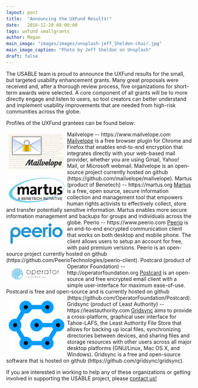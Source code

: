 ```yaml
---
layout: post
title:  "Announcing the UXFund Results!"
date:   2016-12-28 08:00:00
tags: uxfund smallgrants
author: Megan
main_image: "images/images/unsplash-jeff_Sheldon-chair.jpg"
main_image_caption: "Photo by Jeff Sheldon on Unsplash"
draft: false
---
```


The USABLE team is proud to announce the UXFund results for the small, but targeted usability enhancement grants. Many great proposals were received and, after a thorough review process, five organizations for short-term awards were selected. A core component of all grants will be to more directly engage and listen to users, so tool creators can better understand and implement usability improvements that are needed from high-risk communities across the globe.

Profiles of the UXFund grantees can be found below:

<img src="/images/logos/mailvelope-logo.png" alt="Mailvelope Logo" style="float: left; margin: .5em;  width: 30%"/>
Mailvelope -- https://www.mailvelope.com
<a href="https://www.mailvelope.com/en/about">Mailvelope</a> is a free browser plugin for Chrome and Firefox that enables end-to-end encryption that integrates directly with your web-based mail provider, whether you are using Gmail, Yahoo! Mail, or Microsoft webmail. Mailvelope is an open-source project currently hosted on github (https://github.com/mailvelope/mailvelope).

<img src="/images/logos/martus.png" alt="Martus Logo" style="float: left; margin: .5em; width: 30%"/>
Martus (product of Benetech) -- https://martus.org
<a href="https://martus.org/overview.html">Martus</a> is a free, open source, secure information collection and management tool that empowers human rights activists to effectively collect, store and transfer potentially sensitive information. Martus enables more secure information management and backups for groups and individuals across the globe.

<img src="/images/logos/Peerio_Logo.png" alt="Peerio Logo" style="float: left; margin: .5em; width: 30%"/>
Peerio -- https://www.peerio.com
<a href="https://www.peerio.com/security.html">Peerio</a> is an end-to-end encrypted communication client that works on both desktop and mobile phone. The client allows users to setup an account for free, with paid premium versions. Peerio is an open-source project currently hosted on github (https://github.com/PeerioTechnologies/peerio-client).

<img src="/images/logos/operatorLogo.png" alt="Operator Foundation Logo" style="float: left; margin: .5em; width: 30%"/>
Postcard (product of Operator Foundation) -- http://operatorfoundation.org
<a href="http://operatorfoundation.org/projects">Postcard</a> is an open-source and free encrypted email client with a simple user-interface for maximum ease-of-use. Postcard is free and open-source and is currently hosted on github (https://github.com/OperatorFoundation/Postcard).

<img src="/images/logos/gridsync-logo.svg" alt="Gridsync Logo" style="float: left; margin: .5em; width: 30%"/>
Gridsync (product of Least Authority) -- https://leastauthority.com
<a href="https://github.com/gridsync/gridsync">Gridsync</a> aims to provide a cross-platform, graphical user interface for Tahoe-LAFS, the Least Authority File Store that allows for backing up local files, synchronizing directories between devices, and sharing files and storage resources with other users across all major desktop platforms (GNU/Linux, Mac OS X, and Windows). Gridsync is a free and open-source software that is hosted on github (https://github.com/gridsync/gridsync).

If you are interested in working to help any of these organizations or getting involved in supporting the USABLE project, please <a href="mailto:connect@usable.tools">contact us!</a>
